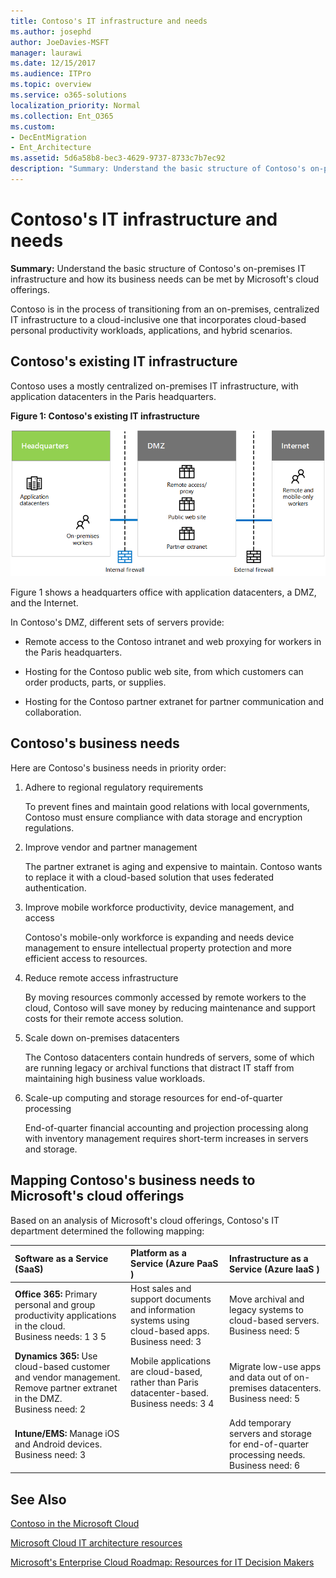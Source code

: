 ```yaml
---
title: Contoso's IT infrastructure and needs
ms.author: josephd
author: JoeDavies-MSFT
manager: laurawi
ms.date: 12/15/2017
ms.audience: ITPro
ms.topic: overview
ms.service: o365-solutions
localization_priority: Normal
ms.collection: Ent_O365
ms.custom:
- DecEntMigration
- Ent_Architecture
ms.assetid: 5d6a58b8-bec3-4629-9737-8733c7b7ec92
description: "Summary: Understand the basic structure of Contoso's on-premises IT infrastructure and how its business needs can be met by Microsoft's cloud offerings."
---
```


# Contoso's IT infrastructure and needs

 **Summary:** Understand the basic structure of Contoso's on-premises IT infrastructure and how its business needs can be met by Microsoft's cloud offerings.
  
Contoso is in the process of transitioning from an on-premises, centralized IT infrastructure to a cloud-inclusive one that incorporates cloud-based personal productivity workloads, applications, and hybrid scenarios.
  
## Contoso's existing IT infrastructure

Contoso uses a mostly centralized on-premises IT infrastructure, with application datacenters in the Paris headquarters.
  
**Figure 1: Contoso's existing IT infrastructure**

![Contoso's existing IT infrastructure](images/Contoso_Poster/Existing_IT.png)
  
Figure 1 shows a headquarters office with application datacenters, a DMZ, and the Internet.
  
In Contoso's DMZ, different sets of servers provide:
  
- Remote access to the Contoso intranet and web proxying for workers in the Paris headquarters.
    
- Hosting for the Contoso public web site, from which customers can order products, parts, or supplies.
    
- Hosting for the Contoso partner extranet for partner communication and collaboration.
    
## Contoso's business needs

Here are Contoso's business needs in priority order:
  
1. Adhere to regional regulatory requirements
    
    To prevent fines and maintain good relations with local governments, Contoso must ensure compliance with data storage and encryption regulations.
    
2. Improve vendor and partner management
    
    The partner extranet is aging and expensive to maintain. Contoso wants to replace it with a cloud-based solution that uses federated authentication.
    
3. Improve mobile workforce productivity, device management, and access
    
    Contoso's mobile-only workforce is expanding and needs device management to ensure intellectual property protection and more efficient access to resources.
    
4. Reduce remote access infrastructure
    
    By moving resources commonly accessed by remote workers to the cloud, Contoso will save money by reducing maintenance and support costs for their remote access solution.
    
5. Scale down on-premises datacenters
    
    The Contoso datacenters contain hundreds of servers, some of which are running legacy or archival functions that distract IT staff from maintaining high business value workloads.
    
6. Scale-up computing and storage resources for end-of-quarter processing
    
    End-of-quarter financial accounting and projection processing along with inventory management requires short-term increases in servers and storage.
    
## Mapping Contoso's business needs to Microsoft's cloud offerings

Based on an analysis of Microsoft's cloud offerings, Contoso's IT department determined the following mapping:
  
|**Software as a Service (SaaS)**|**Platform as a Service (Azure PaaS )**|**Infrastructure as a Service (Azure IaaS )**|
|:-----|:-----|:-----|
|**Office 365:** Primary personal and group productivity applications in the cloud. <br/> Business needs: 1 3 5  <br/> |Host sales and support documents and information systems using cloud-based apps.  <br/> Business need: 3  <br/> |Move archival and legacy systems to cloud-based servers.  <br/> Business need: 5  <br/> |
|**Dynamics 365:** Use cloud-based customer and vendor management. Remove partner extranet in the DMZ. <br/> Business need: 2  <br/> |Mobile applications are cloud-based, rather than Paris datacenter-based.  <br/> Business needs: 3 4  <br/> |Migrate low-use apps and data out of on-premises datacenters.  <br/> Business need: 5  <br/> |
|**Intune/EMS:** Manage iOS and Android devices. <br/> Business need: 3  <br/> ||Add temporary servers and storage for end-of-quarter processing needs.  <br/> Business need: 6  <br/> |
   
## See Also

[Contoso in the Microsoft Cloud](contoso-in-the-microsoft-cloud.md)
  
[Microsoft Cloud IT architecture resources](microsoft-cloud-it-architecture-resources.md)

[Microsoft's Enterprise Cloud Roadmap: Resources for IT Decision Makers](https://sway.com/FJ2xsyWtkJc2taRD)


